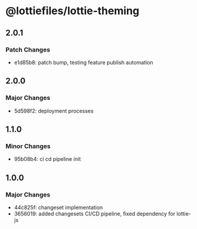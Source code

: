 # @lottiefiles/lottie-theming

## 2.0.1

### Patch Changes

- e1d85b8: patch bump, testing feature publish automation

## 2.0.0

### Major Changes

- 5d598f2: deployment processes

## 1.1.0

### Minor Changes

- 95b08b4: ci cd pipeline init

## 1.0.0

### Major Changes

- 44c825f: changeset implementation
- 3656019: added changesets CI/CD pipeline, fixed dependency for lottie-js
